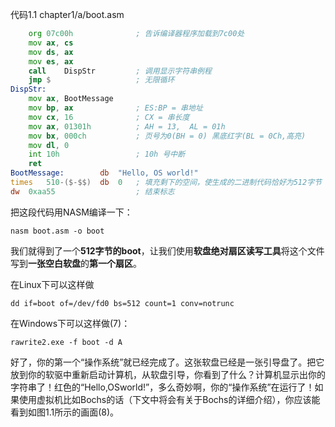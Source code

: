
代码1.1 chapter1/a/boot.asm

```asm
	org	07c00h			    ; 告诉编译器程序加载到7c00处
	mov	ax, cs
	mov	ds, ax
	mov	es, ax
	call	DispStr			; 调用显示字符串例程
	jmp	$			        ; 无限循环
DispStr:
	mov	ax, BootMessage
	mov	bp, ax			    ; ES:BP = 串地址
	mov	cx, 16			    ; CX = 串长度
	mov	ax, 01301h		    ; AH = 13,  AL = 01h
	mov	bx, 000ch		    ; 页号为0(BH = 0) 黑底红字(BL = 0Ch,高亮)
	mov	dl, 0
	int	10h			        ; 10h 号中断
	ret
BootMessage:		db	"Hello, OS world!"
times 	510-($-$$)	db	0	; 填充剩下的空间，使生成的二进制代码恰好为512字节
dw 	0xaa55				    ; 结束标志
```

把这段代码用NASM编译一下：

```
nasm boot.asm -o boot
```

我们就得到了一个**512字节的boot**，让我们使用**软盘绝对扇区读写工具**将这个文件写到**一张空白软盘**的**第一个扇区**。

在Linux下可以这样做

```
dd if=boot of=/dev/fd0 bs=512 count=1 conv=notrunc
```

在Windows下可以这样做(7)：

```
rawrite2.exe -f boot -d A
```

好了，你的第一个“操作系统”就已经完成了。这张软盘已经是一张引导盘了。把它放到你的软驱中重新启动计算机，从软盘引导，你看到了什么？计算机显示出你的字符串了！红色的“Hello,OSworld!”，多么奇妙啊，你的“操作系统”在运行了！如果使用虚拟机比如Bochs的话（下文中将会有关于Bochs的详细介绍），你应该能看到如图1.1所示的画面(8)。